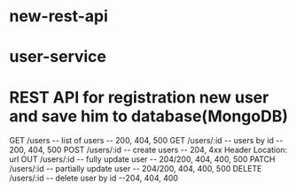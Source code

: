 # new-rest-api

# user-service

# REST API for registration new user and save him to database(MongoDB)

GET /users -- list of users -- 200, 404, 500
GET /users/:id -- users by id -- 200, 404, 500
POST /users/:id -- create users -- 204, 4xx Header Location: url
OUT /users/:id -- fully update user -- 204/200, 404, 400, 500
PATCH /users/:id -- partially update user -- 204/200, 404, 400, 500
DELETE /users/:id -- delete user by id --204, 404, 400
